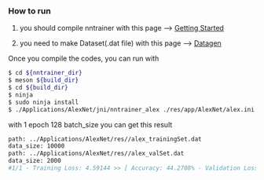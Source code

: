 ### How to run
1. you should compile nntrainer with this page --> [Getting Started](https://github.com/nnstreamer/nntrainer/blob/main/docs/getting-started.md)

2. you need to make Dataset(.dat file) with this page --> [Datagen](https://github.com/nnstreamer/nntrainer/blob/main/Applications/utils/datagen/cifar/How-to-gen-data.md)

Once you compile the codes, you can run with
``` bash
$ cd ${nntrainer_dir}
$ meson ${build_dir}
$ cd ${build_dir}
$ ninja
$ sudo ninja install
$ ./Applications/AlexNet/jni/nntrainer_alex ./res/app/AlexNet/alex.ini {.dat files dir}
```

with 1 epoch 128 batch_size you can get this result
``` bash
path: ../Applications/AlexNet/res//alex_trainingSet.dat
data_size: 10000
path: ../Applications/AlexNet/res//alex_valSet.dat
data_size: 2000
#1/1 - Training Loss: 4.59144 >> [ Accuracy: 44.2708% - Validation Loss : 4.58553 ]
```


